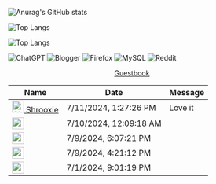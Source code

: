 ![Anurag's GitHub stats](https://github-readme-stats.vercel.app/api?username=Shrooxie&show_icons=true&theme=tokyonight)


![Top Langs](https://github-readme-stats.vercel.app/api/top-langs/?username=Shrooxie&hide_progress=true&show_icons=true&theme=tokyonight)

[![Top Langs](https://github-readme-stats.vercel.app/api/top-langs/?username=Shrooxie&layout=pie&show_icons=true&theme=tokyonight)](https://github.com/Shrooxie/github-readme-stats)


![ChatGPT](https://img.shields.io/badge/chatGPT-74aa9c?style=for-the-badge&logo=openai&logoColor=white)
![Blogger](https://img.shields.io/badge/Blogger-FF5722?style=for-the-badge&logo=blogger&logoColor=white)
![Firefox](https://img.shields.io/badge/Firefox-FF7139?style=for-the-badge&logo=Firefox-Browser&logoColor=white)
![MySQL](https://img.shields.io/badge/mysql-4479A1.svg?style=for-the-badge&logo=mysql&logoColor=white)
![Reddit](https://img.shields.io/badge/Reddit-%23FF4500.svg?style=for-the-badge&logo=Reddit&logoColor=white)

<div align="center">
<a href="[https://github.com/Shrooxie//issues/1#issuecomment-new]">Guestbook</a> 
</div>


<!-- Guestbook -->
| Name | Date | Message |
|---|---|---|
| <a href="https://github.com/Shrooxie"><img width="24" src="https://avatars.githubusercontent.com/u/121855012?s=24&u=0836a860c109632575e27a58b5d61e894d2776a0&v=4" alt="Shrooxie" /> Shrooxie</a> |7/11/2024, 1:27:26 PM|Love it|
| <a href="https://github.com/sspeedwagonn"><img width="24" src="https://avatars.githubusercontent.com/u/114622338?s=24&u=6baf298d50f0da9a0cbbb335afe848f5aac1e1b8&v=4" alt="sspeedwagonn" /></a> |7/10/2024, 12:09:18 AM||
| <a href="https://github.com/yas-cm"><img width="24" src="https://avatars.githubusercontent.com/u/138698763?s=24&u=1afce10d3cdcf2da939f32fb81e23852075a8350&v=4" alt="yas-cm" /> </a> |7/9/2024, 6:07:21 PM||
| <a href="https://github.com/erdemonal11"><img width="24" src="https://avatars.githubusercontent.com/u/137915983?s=24&u=20f8d4da0f58ffafb502754b6e28e8c3e07d02ab&v=4" alt="erdemonal11" /> </a> |7/9/2024, 4:21:12 PM||
| <a href="https://github.com/uwusnyslodziak"><img width="24" src="https://avatars.githubusercontent.com/u/142937950?s=24&u=1a57fca59080306bf114c339ca34828d687d8e3e&v=4" alt="uwusnyslodziak" /> </a> |7/1/2024, 9:01:19 PM||
<!-- /Guestbook -->
